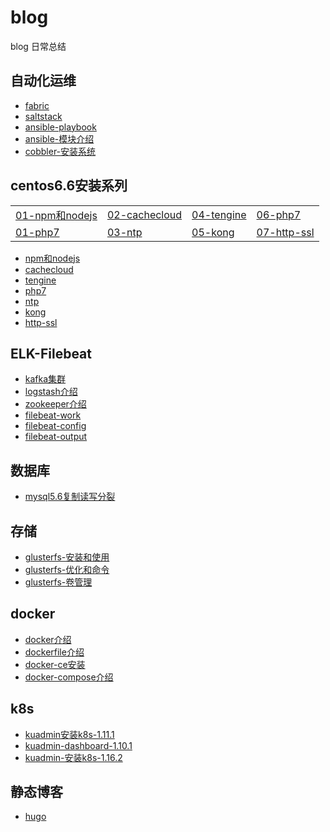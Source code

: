 # blog
blog 日常总结

## 自动化运维
- [fabric](2016/fabric.md)
- [saltstack](2016/saltstack入门.md)
- [ansible-playbook](2016/ansible.md)
- [ansible-模块介绍](2016/ansible-module.md)
- [cobbler-安装系统](2016/cobbler.md)
## centos6.6安装系列
<table border="0">
    <tr>
        <td><a href="2017/centos6.6-install-npm-nodejs.md">01-npm和nodejs</a></td>
        <td><a href="2017/cachecloud-install-redis.md">02-cachecloud</a></td>
        <td><a href="2017/centos6.6-install-tengine.md">04-tengine</a></td>
        <td><a href="2017/centos6.6-php7.md">06-php7</a></td>
    </tr>
    <tr>
        <td><a href="2017/centos6.6-php7.md">01-php7</a></td>
        <td><a href="2017/ntp.md">03-ntp</a></td>
        <td><a href="2017/centos6.6-install-kong.md">05-kong</a></td>
        <td><a href="2018/http-ssl.md">07-http-ssl</a></td>
    </tr>
</table>

- [npm和nodejs](2017/centos6.6-install-npm-nodejs.md)
- [cachecloud](2017/cachecloud-install-redis.md)
- [tengine](2017/centos6.6-install-tengine.md)
- [php7](2017/centos6.6-php7.md)
- [ntp](2017/ntp.md)
- [kong](2017/centos6.6-install-kong.md)
- [http-ssl](2018/http-ssl.md)
## ELK-Filebeat
- [kafka集群](2017/kafka-cluster.md)
- [logstash介绍](2017/logstash.md)
- [zookeeper介绍](2017/zookeeper.md)
- [filebeat-work](2017/filebeat-work.md)
- [filebeat-config](2017/filebeat-config.md)
- [filebeat-output](2017/filebeat-output.md)
## 数据库
- [mysql5.6复制读写分裂](2017/MySQL5.6主从复制及读写分离的实现.md)
## 存储
- [glusterfs-安装和使用](2017/glusterfs-安装和使用.md)
- [glusterfs-优化和命令](2017/glusterfs-优化和命令.md)
- [glusterfs-卷管理](2017/glusterfs-卷管理.md)
## docker
- [docker介绍](2018/docker-介绍.md)
- [dockerfile介绍](2018/dockerfile-介绍.md)
- [docker-ce安装](2018/docker-ce-install.md)
- [docker-compose介绍](2018/docker-compose-介绍.md)
## k8s
- [kuadmin安装k8s-1.11.1](2018/kubeadmin安装kubernetes1.11.1.md)
- [kuadmin-dashboard-1.10.1](2018/kubenetes-dashboard1.10.0.md)
- [kuadmin-安装k8s-1.16.2](2018/kuadmin-k8s-1.16.2.md)
## 静态博客
- [hugo](2020/hugo.md)
